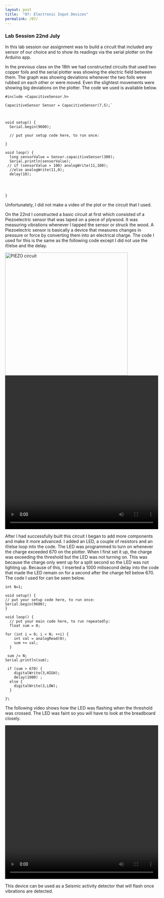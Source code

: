 ```yaml
---
layout: post
title:  "07: Electronic Input Devices"
permalink: /07/
---
```


### Lab Session 22nd July 

In this lab session our assignment was to build a circuit that included any sensor of our choice and to show its readings via the serial plotter on the Arduino app.

In the previous class on the 18th we had constructed circuits that used two copper foils and the serial plotter was showing the electric field between them. The graph was showing deviations whenever the two foils were rubbed on each other or were moved. Even the slightest movements were showing big deviations on the plotter. The code we used is available below.
```
#include <CapacitiveSensor.h>

CapacitiveSensor Sensor = CapacitiveSensor(7,5);`



void setup() {
  Serial.begin(9600);

  // put your setup code here, to run once:

}

void loop() {
  long sensorValue = Sensor.capacitiveSensor(300);
  Serial.println(sensorValue);
 // if (sensorValue > 100) analogWrite(11,100);
  //else analogWrite(11,0);
  delay(10);




}
```

Unfortunately, I did not make a video of the plot or the circuit that I used.

On the 22nd I constructed a basic circuit at first which consisted of a Piezoelectric sensor that was taped on a piece of plywood. It was measuring vibrations whenever I tapped the sensor or struck the wood. A Piezoelectric sensor is basically a device that measures changes in pressure or force by converting them into an electrical charge. The code I used for this is the same as the following code except I did not use the if/else and the delay.

<img src="IMG_1530.JPG" alt="PIEZO circuit" style="height: 400px; max-width: 400%">

<video width="500" height="500" controls>
	<source src="IMG1532.mp4" type="video/mp4">
</video>

After I had successfully built this circuit I began to add more components and make it more advanced. I added an LED, a couple of resistors and an if/else loop into the code. The LED was programmed to turn on whenever the charge exceeded 670 on the plotter. When I first set it up, the charge was exceeding the threshold but the LED was not turning on. This was because the charge only went up for a split second so the LED was not lighting up. Because of this, I inserted a 1000 milisecond delay into the code that made the LED remain on for a second after the charge fell below 670. The code I used for can be seen below.
```
int N=1;

void setup() {
// put your setup code here, to run once:    
Serial.begin(9600);
}

void loop() {
  // put your main code here, to run repeatedly:
  float sum = 0;

for (int i = 0; i < N; ++i) {
    int val = analogRead(0);
    sum += val;
  }

 sum /= N;
Serial.println(sum);

 if (sum > 670) {
    digitalWrite(3,HIGH);
    delay(1000) ;
  else {
    digitalWrite(3,LOW);
  }

}\
```

The following video shows how the LED was flashing when the threshold was crossed. The LED was faint so you will have to look at the breadboard closely.

<video width="500" height="500" controls>
	<source src="IMG_1537.mp4" type="video/mp4">
</video>

This device can be used as a Seismic activity detector that will flash once vibrations are detected.





